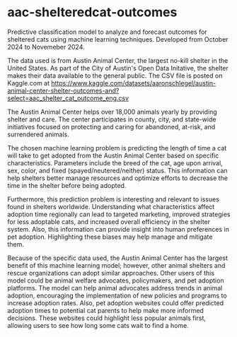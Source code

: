 # aac-shelteredcat-outcomes
Predictive classification model to analyze and forecast outcomes for sheltered cats using machine learning techniques. Developed from October 2024 to Novemeber 2024.

The data used is from Austin Animal Center, the largest no-kill shelter in the United States. As part of the City of Austin's Open Data Initative, the shelter makes their data available to the general public. The CSV file is posted on Kaggle.com at https://www.kaggle.com/datasets/aaronschlegel/austin-animal-center-shelter-outcomes-and?select=aac_shelter_cat_outcome_eng.csv

The Austin Animal Center helps over 18,000 animals yearly by providing shelter and care. The center participates in county, city, and state-wide initiatives focused on protecting and caring for abandoned, at-risk, and surrendered animals. 

The chosen machine learning problem is predicting the length of time a cat will take to get adopted from the Austin Animal Center based on specific characteristics. Parameters include the breed of the cat, age upon arrival, sex, color, and fixed (spayed/neutered/neither) status. This information can help shelters better manage resources and optimize efforts to decrease the time in the shelter before being adopted. 

Furthermore, this prediction problem is interesting and relevant to issues found in shelters worldwide. Understanding what characteristics affect adoption time regionally can lead to targeted marketing, improved strategies for less adoptable cats, and increased overall efficiency in the shelter system. Also, this information can provide insight into human preferences in pet adoption. Highlighting these biases may help manage and mitigate them.

Because of the specific data used, the Austin Animal Center has the largest benefit of this machine learning model; however, other animal shelters and rescue organizations can adopt similar approaches. Other users of this model could be animal welfare advocates, policymakers, and pet adoption platforms. The model can help animal advocates address trends in animal adoption, encouraging the implementation of new policies and programs to increase adoption rates. Also, pet adoption websites could offer predicted adoption times to potential cat parents to help make more informed decisions. These websites could highlight less popular animals first, allowing users to see how long some cats wait to find a home. 
